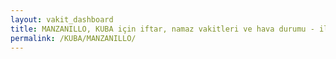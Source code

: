 ```yaml
---
layout: vakit_dashboard
title: MANZANILLO, KUBA için iftar, namaz vakitleri ve hava durumu - ilçe/eyalet seç
permalink: /KUBA/MANZANILLO/
---
```


<script type="text/javascript">
  var GLOBAL_COUNTRY = 'KUBA';
  var GLOBAL_CITY = 'MANZANILLO';
  var GLOBAL_STATE = '';
  var lat = 72;
  var lon = 21;
</script>

